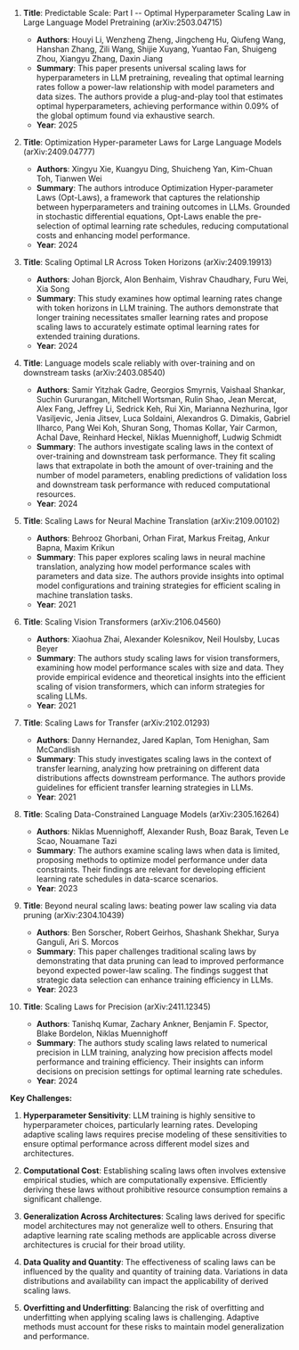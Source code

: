 1. **Title**: Predictable Scale: Part I -- Optimal Hyperparameter Scaling Law in Large Language Model Pretraining (arXiv:2503.04715)
   - **Authors**: Houyi Li, Wenzheng Zheng, Jingcheng Hu, Qiufeng Wang, Hanshan Zhang, Zili Wang, Shijie Xuyang, Yuantao Fan, Shuigeng Zhou, Xiangyu Zhang, Daxin Jiang
   - **Summary**: This paper presents universal scaling laws for hyperparameters in LLM pretraining, revealing that optimal learning rates follow a power-law relationship with model parameters and data sizes. The authors provide a plug-and-play tool that estimates optimal hyperparameters, achieving performance within 0.09% of the global optimum found via exhaustive search.
   - **Year**: 2025

2. **Title**: Optimization Hyper-parameter Laws for Large Language Models (arXiv:2409.04777)
   - **Authors**: Xingyu Xie, Kuangyu Ding, Shuicheng Yan, Kim-Chuan Toh, Tianwen Wei
   - **Summary**: The authors introduce Optimization Hyper-parameter Laws (Opt-Laws), a framework that captures the relationship between hyperparameters and training outcomes in LLMs. Grounded in stochastic differential equations, Opt-Laws enable the pre-selection of optimal learning rate schedules, reducing computational costs and enhancing model performance.
   - **Year**: 2024

3. **Title**: Scaling Optimal LR Across Token Horizons (arXiv:2409.19913)
   - **Authors**: Johan Bjorck, Alon Benhaim, Vishrav Chaudhary, Furu Wei, Xia Song
   - **Summary**: This study examines how optimal learning rates change with token horizons in LLM training. The authors demonstrate that longer training necessitates smaller learning rates and propose scaling laws to accurately estimate optimal learning rates for extended training durations.
   - **Year**: 2024

4. **Title**: Language models scale reliably with over-training and on downstream tasks (arXiv:2403.08540)
   - **Authors**: Samir Yitzhak Gadre, Georgios Smyrnis, Vaishaal Shankar, Suchin Gururangan, Mitchell Wortsman, Rulin Shao, Jean Mercat, Alex Fang, Jeffrey Li, Sedrick Keh, Rui Xin, Marianna Nezhurina, Igor Vasiljevic, Jenia Jitsev, Luca Soldaini, Alexandros G. Dimakis, Gabriel Ilharco, Pang Wei Koh, Shuran Song, Thomas Kollar, Yair Carmon, Achal Dave, Reinhard Heckel, Niklas Muennighoff, Ludwig Schmidt
   - **Summary**: The authors investigate scaling laws in the context of over-training and downstream task performance. They fit scaling laws that extrapolate in both the amount of over-training and the number of model parameters, enabling predictions of validation loss and downstream task performance with reduced computational resources.
   - **Year**: 2024

5. **Title**: Scaling Laws for Neural Machine Translation (arXiv:2109.00102)
   - **Authors**: Behrooz Ghorbani, Orhan Firat, Markus Freitag, Ankur Bapna, Maxim Krikun
   - **Summary**: This paper explores scaling laws in neural machine translation, analyzing how model performance scales with parameters and data size. The authors provide insights into optimal model configurations and training strategies for efficient scaling in machine translation tasks.
   - **Year**: 2021

6. **Title**: Scaling Vision Transformers (arXiv:2106.04560)
   - **Authors**: Xiaohua Zhai, Alexander Kolesnikov, Neil Houlsby, Lucas Beyer
   - **Summary**: The authors study scaling laws for vision transformers, examining how model performance scales with size and data. They provide empirical evidence and theoretical insights into the efficient scaling of vision transformers, which can inform strategies for scaling LLMs.
   - **Year**: 2021

7. **Title**: Scaling Laws for Transfer (arXiv:2102.01293)
   - **Authors**: Danny Hernandez, Jared Kaplan, Tom Henighan, Sam McCandlish
   - **Summary**: This study investigates scaling laws in the context of transfer learning, analyzing how pretraining on different data distributions affects downstream performance. The authors provide guidelines for efficient transfer learning strategies in LLMs.
   - **Year**: 2021

8. **Title**: Scaling Data-Constrained Language Models (arXiv:2305.16264)
   - **Authors**: Niklas Muennighoff, Alexander Rush, Boaz Barak, Teven Le Scao, Nouamane Tazi
   - **Summary**: The authors examine scaling laws when data is limited, proposing methods to optimize model performance under data constraints. Their findings are relevant for developing efficient learning rate schedules in data-scarce scenarios.
   - **Year**: 2023

9. **Title**: Beyond neural scaling laws: beating power law scaling via data pruning (arXiv:2304.10439)
   - **Authors**: Ben Sorscher, Robert Geirhos, Shashank Shekhar, Surya Ganguli, Ari S. Morcos
   - **Summary**: This paper challenges traditional scaling laws by demonstrating that data pruning can lead to improved performance beyond expected power-law scaling. The findings suggest that strategic data selection can enhance training efficiency in LLMs.
   - **Year**: 2023

10. **Title**: Scaling Laws for Precision (arXiv:2411.12345)
    - **Authors**: Tanishq Kumar, Zachary Ankner, Benjamin F. Spector, Blake Bordelon, Niklas Muennighoff
    - **Summary**: The authors study scaling laws related to numerical precision in LLM training, analyzing how precision affects model performance and training efficiency. Their insights can inform decisions on precision settings for optimal learning rate schedules.
    - **Year**: 2024

**Key Challenges:**

1. **Hyperparameter Sensitivity**: LLM training is highly sensitive to hyperparameter choices, particularly learning rates. Developing adaptive scaling laws requires precise modeling of these sensitivities to ensure optimal performance across different model sizes and architectures.

2. **Computational Cost**: Establishing scaling laws often involves extensive empirical studies, which are computationally expensive. Efficiently deriving these laws without prohibitive resource consumption remains a significant challenge.

3. **Generalization Across Architectures**: Scaling laws derived for specific model architectures may not generalize well to others. Ensuring that adaptive learning rate scaling methods are applicable across diverse architectures is crucial for their broad utility.

4. **Data Quality and Quantity**: The effectiveness of scaling laws can be influenced by the quality and quantity of training data. Variations in data distributions and availability can impact the applicability of derived scaling laws.

5. **Overfitting and Underfitting**: Balancing the risk of overfitting and underfitting when applying scaling laws is challenging. Adaptive methods must account for these risks to maintain model generalization and performance. 